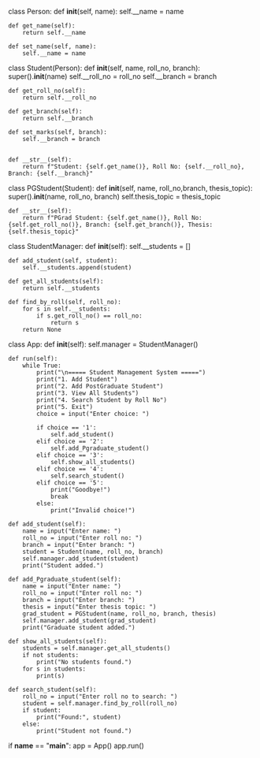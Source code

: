 class Person:
    def __init__(self, name):
        self.__name = name  

    def get_name(self):
        return self.__name

    def set_name(self, name):
        self.__name = name

class Student(Person):
    def __init__(self, name, roll_no, branch):
        super().__init__(name) 
        self.__roll_no = roll_no
        self.__branch = branch

    def get_roll_no(self):
        return self.__roll_no

    def get_branch(self):
        return self.__branch

    def set_marks(self, branch):
        self.__branch = branch

   
    def __str__(self):
        return f"Student: {self.get_name()}, Roll No: {self.__roll_no}, Branch: {self.__branch}"


class PGStudent(Student):
    def __init__(self, name, roll_no,branch, thesis_topic):
        super().__init__(name, roll_no, branch)
        self.thesis_topic = thesis_topic

    def __str__(self):
        return f"PGrad Student: {self.get_name()}, Roll No: {self.get_roll_no()}, Branch: {self.get_branch()}, Thesis: {self.thesis_topic}"


class StudentManager:
    def __init__(self):
        self.__students = []

    def add_student(self, student):
        self.__students.append(student)

    def get_all_students(self):
        return self.__students

    def find_by_roll(self, roll_no):
        for s in self.__students:
            if s.get_roll_no() == roll_no:
                return s
        return None


class App:
    def __init__(self):
        self.manager = StudentManager()

    def run(self):
        while True:
            print("\n===== Student Management System =====")
            print("1. Add Student")
            print("2. Add PostGraduate Student")
            print("3. View All Students")
            print("4. Search Student by Roll No")
            print("5. Exit")
            choice = input("Enter choice: ")

            if choice == '1':
                self.add_student()
            elif choice == '2':
                self.add_Pgraduate_student()
            elif choice == '3':
                self.show_all_students()
            elif choice == '4':
                self.search_student()
            elif choice == '5':
                print("Goodbye!")
                break
            else:
                print("Invalid choice!")

    def add_student(self):
        name = input("Enter name: ")
        roll_no = input("Enter roll no: ")
        branch = input("Enter branch: ")
        student = Student(name, roll_no, branch)
        self.manager.add_student(student)
        print("Student added.")

    def add_Pgraduate_student(self):
        name = input("Enter name: ")
        roll_no = input("Enter roll no: ")
        branch = input("Enter branch: ")
        thesis = input("Enter thesis topic: ")
        grad_student = PGStudent(name, roll_no, branch, thesis)
        self.manager.add_student(grad_student)
        print("Graduate student added.")

    def show_all_students(self):
        students = self.manager.get_all_students()
        if not students:
            print("No students found.")
        for s in students:
            print(s)

    def search_student(self):
        roll_no = input("Enter roll no to search: ")
        student = self.manager.find_by_roll(roll_no)
        if student:
            print("Found:", student)
        else:
            print("Student not found.")


if __name__ == "__main__":
    app = App()
    app.run()

